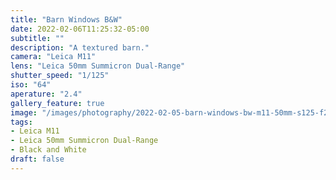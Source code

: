 ```yaml
---
title: "Barn Windows B&W"
date: 2022-02-06T11:25:32-05:00
subtitle: ""
description: "A textured barn."
camera: "Leica M11"
lens: "Leica 50mm Summicron Dual-Range"
shutter_speed: "1/125"
iso: "64"
aperature: "2.4"
gallery_feature: true
image: "/images/photography/2022-02-05-barn-windows-bw-m11-50mm-s125-f24-i64.JPG"
tags:
- Leica M11
- Leica 50mm Summicron Dual-Range
- Black and White
draft: false
---
```

